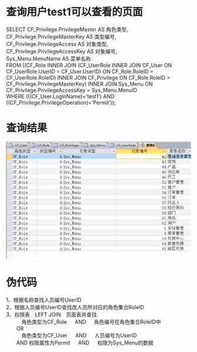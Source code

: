 # 查询用户test1可以查看的页面
SELECT CF_Privilege.PrivilegeMaster AS 角色类型,</br>
CF_Privilege.PrivilegeMasterKey AS 类型编号,</br>
CF_Privilege.PrivilegeAccess AS 对象类型,</br> 
CF_Privilege.PrivilegeAccessKey AS 对象编号,</br>
Sys_Menu.MenuName AS 菜单名称</br>
FROM ((CF_Role INNER JOIN (CF_UserRole INNER JOIN CF_User ON CF_UserRole.UserID = CF_User.UserID) ON CF_Role.RoleID = CF_UserRole.RoleID) INNER JOIN CF_Privilege ON CF_Role.RoleID = CF_Privilege.PrivilegeMasterKey) INNER JOIN Sys_Menu ON CF_Privilege.PrivilegeAccessKey = Sys_Menu.MenuID</br>
WHERE (((CF_User.LoginName)='test1') AND ((CF_Privilege.PrivilegeOperation)='Permit'));

# 查询结果
![页面](https://github.com/09143520/rpy/blob/master/RBAC/menu.JPG)

# 伪代码
1、根据名称查找人员编号UserID</br>
2、根据人员编号UserID查找改人员所对应的角色集合RoleID</br>
3、权限表 LEFT JOIN 页面表并查找</br>
   角色类型为CF_Role   AND   角色编号在角色集合RoleID中</br>
  OR</br>
   角色类型为CF_User   AND   人员编号为UserID</br>
  AND 权限属性为Permit   AND   权限为Sys_Menu的数据</br>
